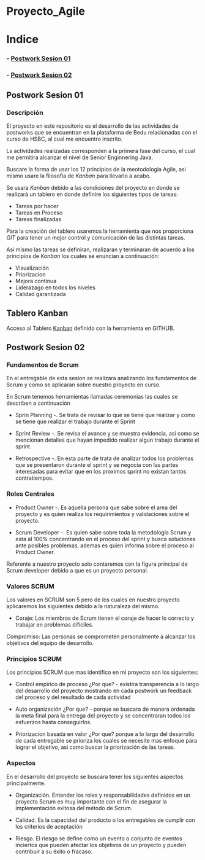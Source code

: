 # Proyecto_Agile

# Indice

### - [Postwork Sesion 01](#postwork-sesion-01)
### - [Postwork Sesion 02](#postwork-sesion-02)




## Postwork Sesion 01

### Descripción
El proyecto en este repositorio es el desarrollo de las actividades de postworks que se encuentran en la plataforma de Bedu relacionadas con el curso de HSBC, al cual me encuentro inscrito.

Ls actividades realizadas corresponden a la primera fase del curso, el cual me permitira alcanzar el nivel de Senior Enginnering Java.

Buscare la forma de usar los 12 principios de la meotodologia Agile, asi mismo usare la filosofia de *Kanban* para llevarlo a acabo.

Se usara *Kanban* debido a las condiciones del proyecto en donde se realizará un tablero en donde definire los siguientes tipos de tareas:

* Tareas por hacer
* Tareas en Proceso
* Tareas finalizadas

Para la creación del tablero usaremos la herramienta que nos proporciona *GIT* para tener un mejor control y comunicación de las distintas tareas.

Asi mismo las tareas se definiran, realizaran y terminaran de acuerdo a los principios de *Kanban* los cuales se enuncian a continuación:

- Visualización 
- Priorizacion
- Mejora continua
- Liderazago en todos los niveles
- Calidad garantizada

## Tablero Kanban

Acceso al Tablero [Kanban](https://github.com/users/Angel123Lara/projects/1/views/1) definido con la herramienta en GITHUB.


## Postwork Sesion 02
### Fundamentos de Scrum

En el entregable de esta sesion se realizara analizando los fundamentos de Scrum y como se aplicaran sobre nuestro proyecto en curso.

En Scrum tenemos herramientas llamadas ceremonias las cuales se describen a continuación

- Sprin Planning -. Se trata de revisar lo que se tiene que realizar y como se tiene que realizar el trabajo durante el Sprint

- Sprint Review -. Se revisa el avance y se muestra evidencia, asi como se mencionan detalles que hayan impedido realizar algun trabajo durante el sprint.
  

- Retrospective -. En esta parte de trata de analizar todos los problemas que se presentaron durante el sprint y se negocia con las partes interesadas para evitar que en los proximos sprint no existan tantos contratiempos.

### Roles Centrales

- Product Owner -. Es aquella persona que sabe sobre el area del proyecto y es quien realiza los requirimientos y validaciones sobre el proyecto.

- Scrum Developer -. Es quien sabe sobre toda la metodología Scrum y esta al 100% concentrando en el proceso del sprint y busca soluciones ante posibles problemas, ademas es quien informa sobre el proceso al Product Owner.

Referente a nuestro proyecto solo contaremos con la figura principal de Scrum developer debido a que es un proyecto personal.

### Valores SCRUM

Los valores en SCRUM son 5 pero de los cuales en nuestro proyecto aplicaremos los siguientes debido a la naturaleza del mismo.

- Coraje: Los miembros de Scrum tienen el coraje de hacer lo correcto y trabajar en problemas difíciles.

Compromiso: Las personas se comprometen personalmente a alcanzar los objetivos del equipo de desarrollo.

### Principios SCRUM

Los principios SCRUM que mas identifico en mi proyecto son los siguientes:

- Control empirico de proceso
¿Por que? - 
existira transperencia a lo largo del desarrollo del proyecto mostrando en cada postwork un feedback del proceso y del resultado de cada actividad

- Auto organización
¿Por que? -
porque se buscara de manera ordenada la meta final para la entrega del proyecto y se concentraran todos los esfuerzos hasta conseguirlos.

- Priorizacion basada en valor
¿Por que?
porque a lo largo del desarrollo de cada entregable se prioriza los cuales se necesite mas enfoque para lograr el objetivo, asi como buscar la priorización de las tareas.

### Aspectos

En el desarrollo del proyecto se buscara tener los siguientes aspectos principalmente.

- Organización. Entender los roles y responsabilidades definidos en un proyecto Scrum es muy importante con el fin de asegurar la implementación exitosa del método de Scrum.

- Calidad. Es la capacidad del producto o los entregables de cumplir con los criterios de aceptación

- Riesgo. El riesgo se define como un evento o conjunto de eventos inciertos que pueden afectar los objetivos de un proyecto y pueden contribuir a su éxito o fracaso.
